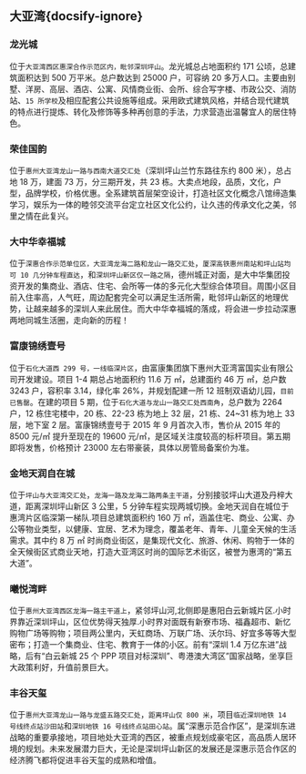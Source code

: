 ## 大亚湾{docsify-ignore}

### 龙光城

位于`大亚湾西区惠深合作示范区内，毗邻深圳坪山`。龙光城总占地面积约 171 公顷，总建筑面积达到 500 万平米。总户数达到 25000 户，可容纳 20 多万人口。主要由别墅、洋房、高层、酒店、公寓、风情商业街、会所、综合写字楼、市政公交、消防站、`15 所学校`及相应配套公共设施等组成。采用欧式建筑风格，并结合现代建筑的特点进行提炼、转化及修饰等多种再创意的手法，力求营造出温馨宜人的居住特色。

### 荣佳国韵

位于`惠州大亚湾龙山一路与西南大道交汇处`（深圳坪山兰竹东路往东约 800 米），总占地 18 万，建面 73 万，分三期开发，共 23 栋。大卖点地段，品质，文化，户型，品牌学校，价格优惠。全系建筑首层架空设计，打造社区文化概念八馆缔造集学习，娱乐为一体的睦邻交流平台定立社区文化公约，让久违的传承文化之美，邻里之情在此复兴。

### 大中华幸福城

位于`深惠合作示范单位区，大亚湾龙海二路和龙山一路交汇处`，`厦深高铁惠州南站和坪山站均可 10 几分钟车程直达`，和`深圳坪山新区仅一路之隔`，德州城正对面，是大中华集团投资开发的集商业、酒店、住宅、会所等一体的多元化大型综合体项目。周围小区目前入住率高，人气旺，周边配套完全可以满足生活所需，毗邻坪山新区的地理优势，让越来越多的深圳人来此居住。而大中华幸福城的落成，将会进一步拉动深惠两地同城生活圈，走向新的历程！

### 富康锦绣壹号

位于`石化大道西 299 号，一线临深片区`，由富康集团旗下惠州大亚湾富国实业有限公司开发建设。项目 1-4 期总占地面积约 11.6 万 ㎡，总建面约 46 万 ㎡，总户数 3243 户，容积率 3.14，绿化率 26%，并规划配建一所 12 班制双语幼儿园，`目前已售罄`。在建的项目 5 期，位于`石化大道与龙山一路交汇处西南角`，总户数为 2264 户，12 栋住宅楼中，20 栋、22-23 栋为地上 32 层，21 栋、24~31 栋为地上 33 层，地下室 2 层。富康锦绣壹号于 2015 年 9 月首次入市，售价从 2015 年的 8500 元/㎡ 提升至现在的 19600 元/㎡，是区域关注度较高的标杆项目。第五期即将发售，价格预计 23000 左右带豪装，具体以房管局备案价为准。

### 金地天润自在城

位于`坪山与大亚湾交汇处`，`龙海一路及龙海二路两条主干道`，分别接驳坪山大道及丹梓大道，距离深圳坪山新区 3 公里，5 分钟车程实现两城切换。金地天润自在城位于惠湾片区临深第一梯队.项目总建筑面积约 160 万 ㎡，涵盖住宅、商业、公寓、办公等物业类型，以健康、宜居、艺术为理念，覆盖老年、青年、儿童全天候的生活需求。其中约 8 万 ㎡ 时尚商业街区，是集现代文化、旅游、休闲、购物于一体的全天候街区式商业天地，打造大亚湾区时尚的国际艺术街区，被誉为惠湾的“第五大道”。

### 曦悦湾畔

位于`惠州大亚湾西区龙海一路主干道上`，紧邻坪山河,北侧即是惠阳白云新城片区.小时界靠近深圳坪山，区位优势得天独厚.小时界对面既有新寮市场、福鑫超市、新忆购物广场等购物；项目两公里内，天虹商场、万联广场、沃尔玛、好宜多等等大型密布；打造一个集商业、住宅、教育于一体的小区。前有“深圳 1.4 万亿东进”战略，后有“白云新城 25 个 PPP 项目对标深圳”、粤港澳大湾区”国家战略，坐享巨大政策利好，升值前景巨大。

### 丰谷天玺

位于`惠州大亚湾龙山一路与龙盛五路交汇处`，`距离坪山仅 800 米`，项目`临近深圳地铁 14 号线终点站沙田站`和`深圳地铁 16 号线终点站田心站`。属“深惠示范合作区”，是深圳东进战略的重要承接地，项目地处大亚湾的西区，被重点规划成豪宅区，高品质人居环境的规划。未来发展潜力巨大，无论是深圳坪山新区的发展还是深惠示范合作区的经济腾飞都将促进丰谷天玺的成熟和增值。
